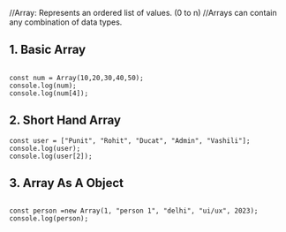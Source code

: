 //Array: Represents an ordered list of values. (0 to n)
//Arrays can contain any combination of data types.

## 1. Basic Array
```

const num = Array(10,20,30,40,50);
console.log(num);
console.log(num[4]);
```

## 2. Short Hand Array

```
const user = ["Punit", "Rohit", "Ducat", "Admin", "Vashili"];
console.log(user);
console.log(user[2]);

```
## 3. Array As A Object

```

const person =new Array(1, "person 1", "delhi", "ui/ux", 2023);
console.log(person);

```








